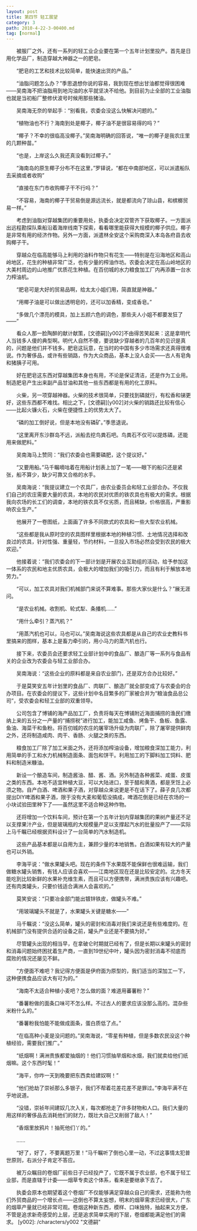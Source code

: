 ```yaml
---
layout: post
title: 第四节 轻工展望
category: 3
path: 2010-4-22-3-00400.md
tag: [normal]
---
```


　　被服厂之外，还有一系列的轻工业企业要在第一个五年计划里投产。首先是日用化学品厂，制造穿越大神器之一的肥皂。

　　“肥皂的工艺和技术比较简单，能快速出货的产品。”

　　“油脂问题怎么办？”季思退想你说的容易，我到现在想出甘油都觉得很困难——吴南海不把油脂用到地沟油的水平就坚决不给他。到目前为止全部的工业油脂也就是当初船厂整修伏波号时候用那些猪油。

　　吴南海无奈的举起手：“别看我，农委会没这么快解决问题的。”

　　“植物油也不行？海南到处是椰子，椰子油不是很容易得的吗？”

　　“椰子？不幸的很临高没椰子。”吴南海明确的回答说，“唯一的椰子是我农庄里的几颗种苗。”

　　“也是，上岸这么久我还真没看到过椰子。”

　　“海南岛的原生椰子分布不在这里，”罗铎说，“都在中南部地区，可以派遣船队去采摘或者收购”

　　“直接在东门市收购椰子干不行吗？”

　　“不容易，海南的椰子干贸易倒是源远流长，就是都流向了琼山县，和槟榔贸易一样。”

　　考虑到油脂对穿越集团的重要用处，执委会决定双管齐下获取椰子。一方面派出远程勘探队乘船沿着海岸线南下探索，看看哪里能获得大规模的椰子供应。椰子是非常有用的经济作物。另外一方面，派遣林全安这个采购商深入本岛各府县去收购椰子干。

　　穿越众在临高能够马上利用的油料作物只有花生——特别是在沿海地区和高山岭地区，花生的种植非常广泛，也有少量的榨油作坊。农委会决定在高山岭地区的大美村周边的山地推广优质花生种植。在百仞城的水力粮食加工厂内再添置一台水力榨油机。

　　“肥皂可是大好的贸易品啊，给太太小姐们用，简直就是神器。”

　　“用椰子油是可以做出透明皂的，还可以加香精，变成香皂。”

　　“多做几个漂亮的模具，加上五颜六色的调色，那些夫人小姐不都要发狂了——”

　　看众人那一脸陶醉的献计献策，[文德嗣][y002]不由得苦笑起来：这是拿明代人当钱多人傻的典型啊。明代人自然不傻，要说缺少穿越者的几百年的见识是真的，问题是他们并不钱多。肥皂这玩意，在当时的中国有多少市场需求还真得很难说。作为奢侈品，或许有些销路，作为大众商品，基本上没人会买——古人有皂角和猪胰子可用。

　　好在肥皂这东西对穿越集团本身也有用，不论是保证清洁，还是作为工业用。制造肥皂产生出来副产品甘油和其他一些东西都是有用的化工原料。

　　火柴，另一项穿越神器。火柴的技术很简单，只要找到磷就行，有松香和锑更好，这些东西都不难找。相比之下，[文德嗣][y002]对火柴的销路还比较有信心——比起火镰火石，火柴在便捷性上的优势太大了。

　　“磷的加工倒好说，但是本地没有磷矿。”季思退说。

　　“这里离开东沙群岛不远，派船去挖鸟粪石吧。鸟粪石不仅可以提炼磷，还能用来做肥料。”

　　吴南海马上赞同：“我们农委会也需要磷肥，这个提议好。”

　　“又要用船。”马千瞩嘀咕着在用船计划表上加了一笔——眼下的船只还是紧张，船不算少，缺少可靠又合格的水手。

　　吴南海说：“我提议建立一个农具厂，由农业委员会和轻工业部合办。不仅我们自己的农庄需要大量的农具，本地的农民对优质的铁农具也有极大的需求。根据我向农场的长工们的调查，本地的铁农具不仅劣质，而且稀缺，价格很高，严重影响农业生产。”

　　他展开了一卷图纸，上面画了许多不同款式的农具和一些大型农业机械。

　　“这些都是我从原时空的农具图样里根据本地的种植习惯、土地情况选择和改良过的农具，针对性强、重量轻，节约材料，一旦投入市场必然会受到农民的极大欢迎。”

　　他接着说：“我们农委会的下一部计划是开展农业互助组的活动，给予参加这一体系的农民和地主优质农具，会极大的增加我们的吸引力，而且有利于解放本地劳力。”

　　“可以，加工农具对我们机械部门来说不算难事。那些大家伙是什么？”展无涯问。

　　“是农业机械。收割机、轮式犁、条播机……”

　　“用什么牵引？蒸汽机？”

　　“用蒸汽机也可以，马也可以。”吴南海说这些农具都是从自己的农业史教科书里搞来的图样，基本上是畜力牵引的，用小马力的蒸汽机也行。

　　接下来，农委员会还要求轻工业部计划中的食品厂、酿造厂等一系列与食品有关的企业改为农委会与轻工业部合办。

　　吴南海说：“这些企业的原料都是来自农业部门，还是双方合办比较好。”

　　于是莫笑安五年计划里的食品厂、肉联厂、酿造厂就全部变成了与农委会的合办项目。在农委会的提议下，这些计划中名目繁多的厂家被合并为“粮油食品总公司”，受农委会和轻工业部的双重领导。

　　公司包含了博铺的海产品加工厂，负责将每天在博铺附近海面捕捞的渔民们缴纳上来的五分之一产量的“捕捞税”进行加工，能加工咸鱼、烤鱼干、鱼板、鱼露、鱼油、海菜干和鱼粉。将百仞城的农庄的屠宰场升级为肉联厂，除了屠宰提供鲜肉之外，还将制造咸肉、肉干、香肠、火腿之类的东西。

　　粮食加工厂除了加工米面之外，还将添加榨油设备，增加粮食深加工能力，利用简单的手工和水力机械制造面条、面包和饼干。利用加工的下脚料加工饲料、肥料和制造米糠油。

　　新设一个酿造车间，制造酱油、醋、酱、酒。另外制造各种酱菜、咸蛋、皮蛋之类的东西。本地不适宜种植大豆，可以大陆进口，至于醋和黄酒，都是烹饪上必须之物。自产白酒、啤酒和果子酒，对穿越众来说更是不在话下了。薛子良几次都提出DIY啤酒和果子酒，限于没有大麦和葡萄没搞成，啤酒花倒是已经在农场的一小块试验田里种下了——虽然这里不适合种这种作物。

　　还将增加一个饮料车间，预计在第一个五年计划内穿越集团的果树产量还不足以支撑果汁产业，但是玻璃瓶的大规模量产足以支撑起汽水的批量投产了——实际上马千瞩已经根据资料设计了一台简单的汽水制造机。

　　这些产品基本都是以自用为主，兼顾少量的本地销售。白酒如果有较大的产量也可以外销。

　　李海平说：“做水果罐头吧。现在的条件下水果既不能保鲜也很难运输，我们做糖水罐头销售，有钱人应该会喜欢——江南地区现在还是比较安定的。北方冬天能吃到比较新鲜的水果补充维生素，而且可以方便携带，满洲贵族应该有兴趣吧。还有肉类罐头，只要价钱适合满洲人会喜欢的。”

　　莫笑安说：“只要冶金部门能出镀锌铁皮，做罐头不难。”

　　“用玻璃罐头不就是了，水果罐头关键是糖水——”

　　马千瞩说：“没这么简单，罐头的密封和消毒对我们来说还是有些难度的。在机械部门没有提供合适的设备之前，罐头产业还是不要搞为好。”

　　尽管罐头出现的相当早，在拿破仑时期就已经有了，但是长期以来罐头的密封和消毒问题始终困扰着生产商，一直到19世纪中叶，罐头因为密封消毒不彻底而腐败的情况还屡见不鲜。

　　“方便面不难吧？我记得方便面是伊府面为原型的，我们适当的深加工一下，这种便携食品应该大有可为的。”

　　“海南不太适合种植小麦吧？怎么做的面？难道用蕃薯粉？”

　　“番薯粉做的面条口味可不怎么样。不过古人的要求应该没那么高的。混杂些米粉什么的。”

　　“番薯粉我怕能不能做成面条，蛋白质低了点。”

　　“在临高种小麦是没问题的。”吴南海说，“零星有种植，但是多数农民没这个种植经验，需要我们推广。”

　　“纸烟啊！满洲贵族都爱抽烟的！他们习惯抽旱烟和水烟，我们就卖给他们纸烟嘛。这个东西时髦！”

　　“海平，你咋一天到晚要把东西卖给建奴啊！”

　　“他们抢劫了崇祯那么多银子，我们不帮着花差花差不是罪过。”李海平满不在乎地说道。

　　“没错，崇祯年间建奴几次入关，每次都抢走了许多财物和人口。我们大量的用这样的奢侈品去消耗他们的财力，既壮大自己又削弱了敌人！”

　　“香烟里放鸦片！抽死他们丫的。”

　　……

　　“好了，好了，不要离题万里！”马千瞩听了倒也心里一动，不过这事情太犯普世原则，右派分子肯定不答应。

　　被万众瞩目的卷烟厂前些日子已经投产了，它既不属于农业部，也不属于轻工业部，而是直辖于计委——烟草专卖这个体系，看来是要继承下去了。

　　执委会原本也期望着这个卷烟厂不仅能够满足穿越众自己的需求，还能称为他们外贸商品的一个增长点——这倒也不算太妄想，明末的烟草需求已经很大，广东的烟草产量就已经非常可观。卷烟这种新东西，模样、口味独特，抽起来又方便，不管是追求新奇感受的上层，还是追求简单实用的下层，卷烟都能满足他们的需求。
[y002]: /characters/y002 "文德嗣"
